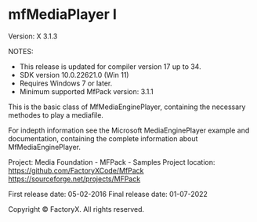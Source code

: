 # mfMediaPlayer I
Version: X 3.1.3

NOTES: 
 - This release is updated for compiler version 17 up to 34.
 - SDK version 10.0.22621.0 (Win 11)
 - Requires Windows 7 or later.
 - Minimum supported MfPack version: 3.1.1

This is the basic class of MfMediaEnginePlayer,
containing the necessary methodes to play a mediafile.
 
For indepth information see the Microsoft MediaEnginePlayer example and
documentation, containing the complete information about MfMediaEnginePlayer.

Project: Media Foundation - MFPack - Samples
Project location: https://github.com/FactoryXCode/MfPack
                  https://sourceforge.net/projects/MFPack

First release date: 05-02-2016
Final release date: 01-07-2022

Copyright © FactoryX. All rights reserved.